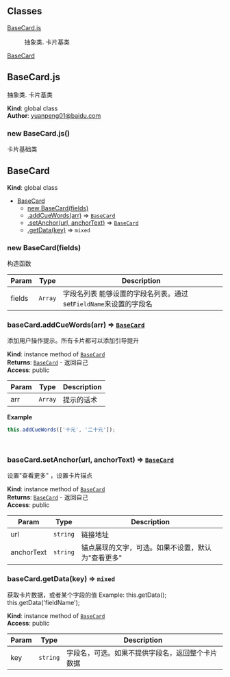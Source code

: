 ## Classes

<dl>
<dt><a href="#BaseCard.js">BaseCard.js</a></dt>
<dd><p>抽象类. 卡片基类</p>
</dd>
<dt><a href="#BaseCard">BaseCard</a></dt>
<dd></dd>
</dl>

<a name="BaseCard.js"></a>

## BaseCard.js
抽象类. 卡片基类

**Kind**: global class  
**Author**: yuanpeng01@baidu.com  
<a name="new_BaseCard.js_new"></a>

### new BaseCard.js()
卡片基础类

<a name="BaseCard"></a>

## BaseCard
**Kind**: global class  

* [BaseCard](#BaseCard)
    * [new BaseCard(fields)](#new_BaseCard_new)
    * [.addCueWords(arr)](#BaseCard+addCueWords) ⇒ [<code>BaseCard</code>](#BaseCard)
    * [.setAnchor(url, anchorText)](#BaseCard+setAnchor) ⇒ [<code>BaseCard</code>](#BaseCard)
    * [.getData(key)](#BaseCard+getData) ⇒ <code>mixed</code>

<a name="new_BaseCard_new"></a>

### new BaseCard(fields)
构造函数


| Param | Type | Description |
| --- | --- | --- |
| fields | <code>Array</code> | 字段名列表  能够设置的字段名列表。通过set`FieldName`来设置的字段名 |

<a name="BaseCard+addCueWords"></a>

### baseCard.addCueWords(arr) ⇒ [<code>BaseCard</code>](#BaseCard)
添加用户操作提示。所有卡片都可以添加引导提升

**Kind**: instance method of [<code>BaseCard</code>](#BaseCard)  
**Returns**: [<code>BaseCard</code>](#BaseCard) - 返回自己  
**Access**: public  

| Param | Type | Description |
| --- | --- | --- |
| arr | <code>Array</code> | 提示的话术 |

**Example**  
```javascript
this.addCueWords(['十元', '二十元']);

 
```
<a name="BaseCard+setAnchor"></a>

### baseCard.setAnchor(url, anchorText) ⇒ [<code>BaseCard</code>](#BaseCard)
设置"查看更多" ，设置卡片锚点

**Kind**: instance method of [<code>BaseCard</code>](#BaseCard)  
**Returns**: [<code>BaseCard</code>](#BaseCard) - 返回自己  
**Access**: public  

| Param | Type | Description |
| --- | --- | --- |
| url | <code>string</code> | 链接地址 |
| anchorText | <code>string</code> | 锚点展现的文字，可选。如果不设置，默认为"查看更多" |

<a name="BaseCard+getData"></a>

### baseCard.getData(key) ⇒ <code>mixed</code>
获取卡片数据，或者某个字段的值
Example:
     this.getData();
     this.getData('fieldName');

**Kind**: instance method of [<code>BaseCard</code>](#BaseCard)  
**Access**: public  

| Param | Type | Description |
| --- | --- | --- |
| key | <code>string</code> | 字段名，可选。如果不提供字段名，返回整个卡片数据 |

